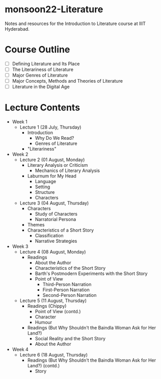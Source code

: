 # monsoon22-Literature
Notes and resources for the Introduction to Literature course at IIIT Hyderabad.

# Course Outline
- [ ] Defining Literature and Its Place
- [ ] The Literariness of Literature
- [ ] Major Genres of Literature
- [ ] Major Concepts, Methods and Theories of Literature
- [ ] Literature in the Digital Age

# Lecture Contents
* Week 1
    * Lecture 1 (28 July, Thursday)
        - Introduction
            - Why Do We Read?
            - Genres of Literature
        - "Literariness"
* Week 2
    * Lecture 2 (01 August, Monday)
        - Literary Analysis or Criticism
            - Mechanics of Literary Analysis
        - Laburnum for My Head
            - Language
            - Setting
            - Structure
            - Characters
    * Lecture 3 (04 August, Thursday)
        - Characters
            - Study of Characters
            - Narratorial Persona
        - Themes
        - Characteristics of a Short Story
            - Classification
            - Narrative Strategies
* Week 3
    * Lecture 4 (08 August, Monday)
        - Readings
            - About the Author
            - Characteristics of the Short Story
            - Barth's Postmodern Experiments with the Short Story
            - Point of View
                - Third-Person Narration
                - First-Person Narration
                - Second-Person Narration
    * Lecture 5 (11 August, Thursday)
        - Readings (Chippy)
            - Point of View (contd.)
            - Character
            - Humour
        - Readings (But Why Shouldn't the Baindla Woman Ask for Her Land?)
            - Social Reality and the Short Story
            - About the Author
* Week 4
    * Lecture 6 (18 August, Thursday)
        - Readings (But Why Shouldn't the Baindla Woman Ask for Her Land?) (contd.)
            - Story